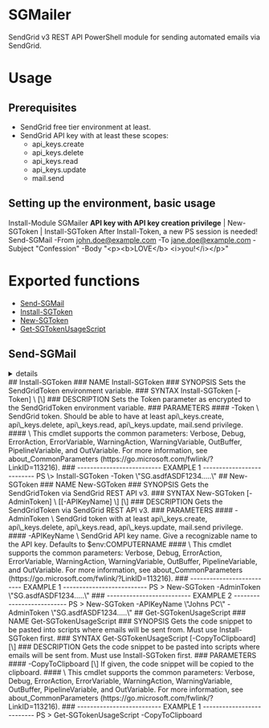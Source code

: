 # SGMailer
SendGrid v3 REST API PowerShell module for sending automated emails via SendGrid.
# Usage
## Prerequisites
- SendGrid free tier environment at least.
- SendGrid API key with at least these scopes:
  - api\_keys.create
  - api\_keys.delete
  - api\_keys.read
  - api\_keys.update
  - mail.send
## Setting up the environment, basic usage
Install-Module SGMailer
**API key with API key creation privilege** | New-SGToken | Install-SGToken
After Install-Token, a new PS session is needed!
Send-SGMail -From john.doe@example.com -To jane.doe@example.com -Subject \"Confession\" -Body \"\<p\>\<b\>LOVE\</b\> \<i\>you!\</i\>\</p\>\"
# Exported functions
  - [Send-SGMail](#send-sgmail)
  - [Install-SGToken](#install-sgtoken)
  - [New-SGToken](#new-sgtoken)
  - [Get-SGTokenUsageScript](#get-sgtokenusagescript)
## Send-SGMail
<details>
<summary>details</summary>
### NAME
Send-SGMail
### SYNOPSIS
Sends an email via SendGrid REST API v3.
### SYNTAX
Send-SGEmail [-From] \<String\> [-To] \<String\> [-Subject] \<String\> [-NoHTML] [[-SendGridToken] \<String\>] [-Body] \<String\> [\<CommonParameters\>]
### DESCRIPTION
Sends an email via SendGrid REST API v3.
### PARAMETERS
#### -From \<String\>
Sender email address.
#### -To \<String\>
Recipient email address.
#### -Subject \<String\>
Subject of the email.
#### -NoHTML [\<SwitchParameter\>]
If set, email body will be sent as plaint text, not HTML.
#### -SendGridToken \<String\>
Direct input of the SendGrid REST API v3 token.
Default: use encrypted token from $env:SendGridToken (which can be installed using Install-SGToken)
#### -Body \<String\>
Email body as string.
#### \<CommonParameters\>
This cmdlet supports the common parameters: Verbose, Debug,
 ErrorAction, ErrorVariable, WarningAction, WarningVariable,
 OutBuffer, PipelineVariable, and OutVariable. For more information, see
 about\_CommonParameters (https://go.microsoft.com/fwlink/?LinkID=113216).
### -------------------------- EXAMPLE 1 --------------------------
PS \> # Send an HTML email
Send-SGEmail -From john.doe@example.com -To jane.doe@example.com -Subject \"Confession\" -Body \"\<p\>\<b\>LOVE\</b\> \<i\>you!\</i\>\</p\>\"
### -------------------------- EXAMPLE 2 --------------------------
PS \> # Send a plain text email
Send-SGEmail -From jane.doe@example.com -To john.doe@example.com -Subject \"Re: Confession\" -Body \"Love you too!\" -NoHTML
</details>
## Install-SGToken
### NAME
Install-SGToken
### SYNOPSIS
Sets the SendGridToken environment variable.
### SYNTAX
Install-SGToken [-Token] \<String\> [\<CommonParameters\>]
### DESCRIPTION
Sets the Token parameter as encrypted to the SendGridToken environment variable.
### PARAMETERS
#### -Token \<String\>
SendGrid token. Should be able to have at least api\_keys.create, api\_keys.delete, api\_keys.read, api\_keys.update, mail.send privilege.
#### \<CommonParameters\>
This cmdlet supports the common parameters: Verbose, Debug, ErrorAction, ErrorVariable, WarningAction, WarningVariable, OutBuffer, PipelineVariable, and OutVariable. For more information, see about_CommonParameters (https://go.microsoft.com/fwlink/?LinkID=113216).
### -------------------------- EXAMPLE 1 --------------------------
PS \> Install-SGToken -Token \"SG.asdfASDF1234.....\"
## New-SGToken
### NAME
New-SGToken
### SYNOPSIS
Gets the SendGridToken via SendGrid REST API v3.
### SYNTAX
New-SGToken [-AdminToken] \<String\> [[-APIKeyName] \<String\>] [\<CommonParameters\>]
### DESCRIPTION
Gets the SendGridToken via SendGrid REST API v3.
### PARAMETERS
#### -AdminToken \<String\>
SendGrid token with at least api\_keys.create, api\_keys.delete, api\_keys.read, api\_keys.update, mail.send privilege.
#### -APIKeyName \<String\>
SendGrid API key name. Give a recognizable name to the API key. Defaults to $env:COMPUTERNAME
#### \<CommonParameters\>
This cmdlet supports the common parameters: Verbose, Debug, ErrorAction, ErrorVariable, WarningAction, WarningVariable, OutBuffer, PipelineVariable, and OutVariable. For more information, see about_CommonParameters (https://go.microsoft.com/fwlink/?LinkID=113216).
### -------------------------- EXAMPLE 1 --------------------------
PS > New-SGToken -AdminToken \"SG.asdfASDF1234.....\"
### -------------------------- EXAMPLE 2 --------------------------
PS > New-SGToken -APIKeyName \"Johns PC\" -AdminToken \"SG.asdfASDF1234.....\"
## Get-SGTokenUsageScript
### NAME
Get-SGTokenUsageScript
### SYNOPSIS
Gets the code snippet to be pasted into scripts where emails will be sent from. Must use Install-SGToken first.
### SYNTAX
Get-SGTokenUsageScript [-CopyToClipboard] [\<CommonParameters\>]
### DESCRIPTION
Gets the code snippet to be pasted into scripts where emails will be sent from. Must use Install-SGToken first.
### PARAMETERS
#### -CopyToClipboard [\<SwitchParameter\>]
If given, the code snippet will be copied to the clipboard.
#### \<CommonParameters\>
This cmdlet supports the common parameters: Verbose, Debug, ErrorAction, ErrorVariable, WarningAction, WarningVariable, OutBuffer, PipelineVariable, and OutVariable. For more information, see about_CommonParameters (https://go.microsoft.com/fwlink/?LinkID=113216).
### -------------------------- EXAMPLE 1 --------------------------
PS > Get-SGTokenUsageScript -CopyToClipboard
